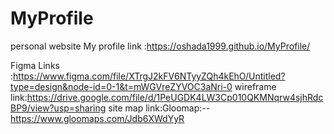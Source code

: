 # MyProfile
personal website
My profile link :https://oshada1999.github.io/MyProfile/

Figma Links :https://www.figma.com/file/XTrgJ2kFV6NTyyZQh4kEhO/Untitled?type=design&node-id=0-1&t=mWGVreZYVOC3aNri-0
wireframe link:https://drive.google.com/file/d/1PeUGDK4LW3Cp010QKMNqrw4sjhRdcBP9/view?usp=sharing
site map link:Gloomap:--https://www.gloomaps.com/Jdb6XWdYyR

